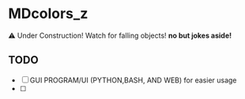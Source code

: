 # MDcolors_z
⚠️ Under Construction! Watch for falling objects!
**no but jokes aside!**


## TODO
- [ ] GUI PROGRAM/UI (PYTHON,BASH, AND WEB) for easier usage
- [ ] 
